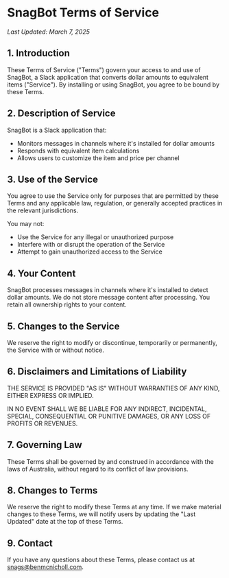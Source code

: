 # SnagBot Terms of Service

*Last Updated: March 7, 2025*

## 1. Introduction

These Terms of Service ("Terms") govern your access to and use of SnagBot, a Slack application that converts dollar amounts to equivalent items ("Service"). By installing or using SnagBot, you agree to be bound by these Terms.

## 2. Description of Service

SnagBot is a Slack application that:
- Monitors messages in channels where it's installed for dollar amounts
- Responds with equivalent item calculations
- Allows users to customize the item and price per channel

## 3. Use of the Service

You agree to use the Service only for purposes that are permitted by these Terms and any applicable law, regulation, or generally accepted practices in the relevant jurisdictions.

You may not:
- Use the Service for any illegal or unauthorized purpose
- Interfere with or disrupt the operation of the Service
- Attempt to gain unauthorized access to the Service

## 4. Your Content

SnagBot processes messages in channels where it's installed to detect dollar amounts. We do not store message content after processing. You retain all ownership rights to your content.

## 5. Changes to the Service

We reserve the right to modify or discontinue, temporarily or permanently, the Service with or without notice.

## 6. Disclaimers and Limitations of Liability

THE SERVICE IS PROVIDED "AS IS" WITHOUT WARRANTIES OF ANY KIND, EITHER EXPRESS OR IMPLIED.

IN NO EVENT SHALL WE BE LIABLE FOR ANY INDIRECT, INCIDENTAL, SPECIAL, CONSEQUENTIAL OR PUNITIVE DAMAGES, OR ANY LOSS OF PROFITS OR REVENUES.

## 7. Governing Law

These Terms shall be governed by and construed in accordance with the laws of Australia, without regard to its conflict of law provisions.

## 8. Changes to Terms

We reserve the right to modify these Terms at any time. If we make material changes to these Terms, we will notify users by updating the "Last Updated" date at the top of these Terms.

## 9. Contact

If you have any questions about these Terms, please contact us at snags@benmcnicholl.com.
